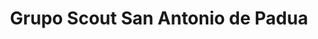 ---
title: "Grupo Scout San Antonio de Padua"
url: /concordia/grupo-scout-san-antonio-de-padua/
shop: charcutería
---